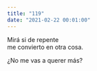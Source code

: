 ```yaml
---
title: "119"
date: "2021-02-22 00:01:00"
---
```


Mirá si de repente\
me convierto en otra cosa.

¿No me vas a querer más?